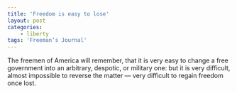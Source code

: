 ```yaml
---
title: 'Freedom is easy to lose'
layout: post
categories:
    - liberty
tags: 'Freeman’s Journal'
---
```


The freemen of America will remember, that it is very easy to change a free government into an arbitrary, despotic, or military one: but it is very difficult, almost impossible to reverse the matter — very difficult to regain freedom once lost.